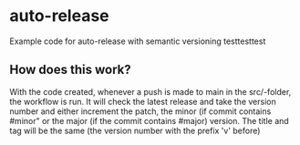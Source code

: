 # auto-release

Example code for auto-release with semantic versioning
testtesttest

## How does this work?

With the code created, whenever a push is made to main in the src/-folder, the workflow is run. It will check the latest release and take the version number and either increment the patch, the minor (if commit contains #minor" or the major (if the commit contains #major) version. The title and tag will be the same (the version number with the prefix 'v' before)

